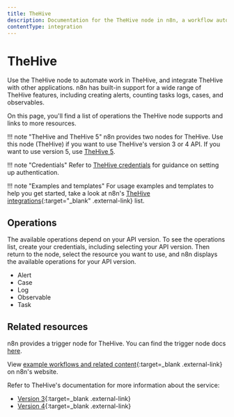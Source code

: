 ```yaml
---
title: TheHive
description: Documentation for the TheHive node in n8n, a workflow automation platform. Includes details of operations and configuration, and links to examples and credentials information.
contentType: integration
---
```


# TheHive

Use the TheHive node to automate work in TheHive, and integrate TheHive with other applications. n8n has built-in support for a wide range of TheHive features, including creating alerts, counting tasks logs, cases, and observables. 

On this page, you'll find a list of operations the TheHive node supports and links to more resources.

!!! note "TheHive and TheHive 5"
	n8n provides two nodes for TheHive. Use this node (TheHive) if you want to use TheHive's version 3 or 4 API. If you want to use version 5, use [TheHive 5]().

!!! note "Credentials"
    Refer to [TheHive credentials](/integrations/builtin/credentials/thehive/) for guidance on setting up authentication. 

!!! note "Examples and templates"
    For usage examples and templates to help you get started, take a look at n8n's [TheHive integrations](https://n8n.io/integrations/thehive/){:target="_blank" .external-link} list.


## Operations

The available operations depend on your API version. To see the operations list, create your credentials, including selecting your API version. Then return to the node, select the resource you want to use, and n8n displays the available operations for your API version. 

* Alert
* Case
* Log
* Observable
* Task


## Related resources

n8n provides a trigger node for TheHive. You can find the trigger node docs [here](/integrations/builtin/trigger-nodes/n8n-nodes-base.thehivetrigger/).

View [example workflows and related content](https://n8n.io/integrations/thehive/){:target=_blank .external-link} on n8n's website.

Refer to TheHive's documentation for more information about the service:

* [Version 3](http://docs.thehive-project.org/thehive/legacy/thehive3/api/){:target=_blank .external-link}
* [Version 4](http://docs.thehive-project.org/cortex/api/api-guide/){:target=_blank .external-link}
